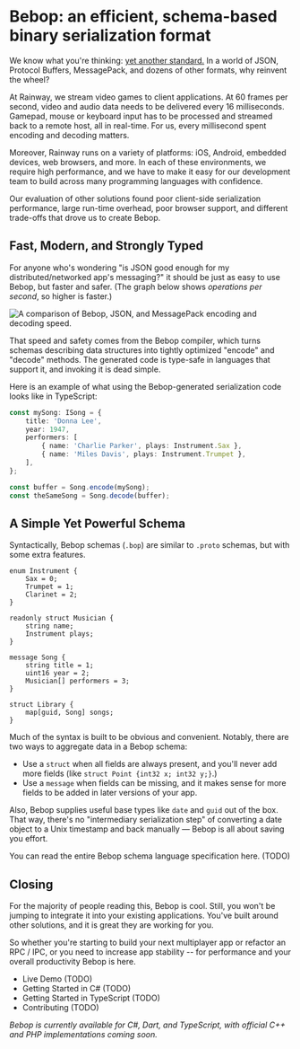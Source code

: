 # Bebop: an efficient, schema-based binary serialization format

We know what you're thinking: [yet another standard.](https://xkcd.com/927/) In a world of JSON, Protocol Buffers, MessagePack, and dozens of other formats, why reinvent the wheel? 

At Rainway, we stream video games to client applications. At 60 frames per second, video and audio data needs to be delivered every 16 milliseconds. Gamepad, mouse or keyboard input has to be processed and streamed back to a remote host, all in real-time. For us, every millisecond spent encoding and decoding matters. 

Moreover, Rainway runs on a variety of platforms: iOS, Android, embedded devices, web browsers, and more. In each of these environments, we require high performance, and we have to make it easy for our development team to build across many programming languages with confidence.

Our evaluation of other solutions found poor client-side serialization performance, large run-time overhead, poor browser support, and different trade-offs that drove us to create Bebop.

## Fast, Modern, and Strongly Typed

For anyone who's wondering "is JSON good enough for my distributed/networked app's messaging?" it should be just as easy to use Bebop, but faster and safer. (The graph below shows _operations per second_, so higher is faster.)

![A comparison of Bebop, JSON, and MessagePack encoding and decoding speed.](https://i.imgur.com/riuqcBC.png)

That speed and safety comes from the Bebop compiler, which turns schemas describing data structures into tightly optimized "encode" and "decode" methods. The generated code is type-safe in languages that support it, and invoking it is dead simple.

Here is an example of what using the Bebop-generated serialization code looks like in TypeScript:

```ts
const mySong: ISong = {
    title: 'Donna Lee',
    year: 1947,
    performers: [
        { name: 'Charlie Parker', plays: Instrument.Sax },
        { name: 'Miles Davis', plays: Instrument.Trumpet },
    ],
};

const buffer = Song.encode(mySong);
const theSameSong = Song.decode(buffer);
``` 

## A Simple Yet Powerful Schema

Syntactically, Bebop schemas (`.bop`) are similar to `.proto` schemas, but with some extra features.

```
enum Instrument {
    Sax = 0;
    Trumpet = 1;
    Clarinet = 2;
}

readonly struct Musician {
    string name;
    Instrument plays;
}

message Song {
    string title = 1;
    uint16 year = 2;
    Musician[] performers = 3;
}

struct Library {
    map[guid, Song] songs;
}
``` 

Much of the syntax is built to be obvious and convenient. Notably, there are two ways to aggregate data in a Bebop schema:
* Use a `struct` when all fields are always present, and you'll never add more fields (like `struct Point {int32 x; int32 y;}`.)
* Use a `message` when fields can be missing, and it makes sense for more fields to be added in later versions of your app.

Also, Bebop supplies useful base types like `date` and `guid` out of the box. That way, there's no "intermediary serialization step" of converting a date object to a Unix timestamp and back manually — Bebop is all about saving you effort.

You can read the entire Bebop schema language specification here. (TODO)

## Closing

For the majority of people reading this, Bebop is cool. Still, you won't be jumping to integrate it into your existing applications. You've built around other solutions, and it is great they are working for you.

So whether you're starting to build your next multiplayer app or refactor an RPC / IPC, or you need to increase app stability -- for performance and your overall productivity Bebop is here.

- Live Demo (TODO)
- Getting Started in C# (TODO)
- Getting Started in TypeScript (TODO)
- Contributing (TODO)

_Bebop is currently available for C#, Dart, and TypeScript, with official C++ and PHP implementations coming soon._
